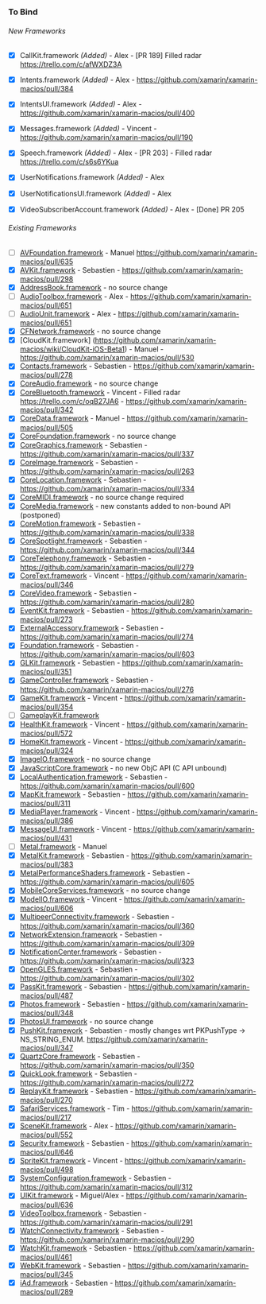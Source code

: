### To Bind
###### New Frameworks
- [X] CallKit.framework *(Added)* - Alex - [PR 189] Filled radar https://trello.com/c/afWXDZ3A
- [X] Intents.framework *(Added)* - Alex - https://github.com/xamarin/xamarin-macios/pull/384
- [X] IntentsUI.framework *(Added)* - Alex - https://github.com/xamarin/xamarin-macios/pull/400
- [X] Messages.framework *(Added)* - Vincent - https://github.com/xamarin/xamarin-macios/pull/190
- [X] Speech.framework *(Added)* - Alex - [PR 203] - Filled radar https://trello.com/c/s6s6YKua
- [X] UserNotifications.framework *(Added)* - Alex
- [X] UserNotificationsUI.framework *(Added)* - Alex
- [X] VideoSubscriberAccount.framework *(Added)* - Alex - [Done] PR 205


###### Existing Frameworks
- [ ] [AVFoundation.framework](https://github.com/xamarin/xamarin-macios/wiki/AVFoundation-iOS-Beta1) - Manuel https://github.com/xamarin/xamarin-macios/pull/635
- [X] [AVKit.framework](https://github.com/xamarin/xamarin-macios/wiki/AVKit-iOS-Beta1) - Sebastien - https://github.com/xamarin/xamarin-macios/pull/298
- [X] [AddressBook.framework](https://github.com/xamarin/xamarin-macios/wiki/AddressBook-iOS-Beta1) - no source change
- [ ] [AudioToolbox.framework](https://github.com/xamarin/xamarin-macios/wiki/AudioToolbox-iOS-Beta1) - Alex - https://github.com/xamarin/xamarin-macios/pull/651
- [ ] [AudioUnit.framework](https://github.com/xamarin/xamarin-macios/wiki/AudioUnit-iOS-Beta1) - Alex - https://github.com/xamarin/xamarin-macios/pull/651
- [X] [CFNetwork.framework](https://github.com/xamarin/xamarin-macios/wiki/CFNetwork-iOS-Beta1) - no source change
- [X] [CloudKit.framework] (https://github.com/xamarin/xamarin-macios/wiki/CloudKit-iOS-Beta1) - Manuel - https://github.com/xamarin/xamarin-macios/pull/530
- [X] [Contacts.framework](https://github.com/xamarin/xamarin-macios/wiki/Contacts-iOS-Beta1) - Sebastien - https://github.com/xamarin/xamarin-macios/pull/278
- [X] [CoreAudio.framework](https://github.com/xamarin/xamarin-macios/wiki/CoreAudio-iOS-Beta1) - no source change
- [X] [CoreBluetooth.framework](https://github.com/xamarin/xamarin-macios/wiki/CoreBluetooth-iOS-Beta1) - Vincent - Filled radar https://trello.com/c/oqB27JA6 - https://github.com/xamarin/xamarin-macios/pull/342
- [X] [CoreData.framework](https://github.com/xamarin/xamarin-macios/wiki/CoreData-iOS-Beta1) - Manuel - https://github.com/xamarin/xamarin-macios/pull/505
- [X] [CoreFoundation.framework](https://github.com/xamarin/xamarin-macios/wiki/CoreFoundation-iOS-Beta1) - no source change
- [X] [CoreGraphics.framework](https://github.com/xamarin/xamarin-macios/wiki/CoreGraphics-iOS-Beta1) - Sebastien - https://github.com/xamarin/xamarin-macios/pull/337
- [X] [CoreImage.framework](https://github.com/xamarin/xamarin-macios/wiki/CoreImage-iOS-Beta1) - Sebastien - https://github.com/xamarin/xamarin-macios/pull/263
- [X] [CoreLocation.framework](https://github.com/xamarin/xamarin-macios/wiki/CoreLocation-iOS-Beta1) - Sebastien - https://github.com/xamarin/xamarin-macios/pull/334
- [X] [CoreMIDI.framework](https://github.com/xamarin/xamarin-macios/wiki/CoreMIDI-iOS-Beta1) - no source change required
- [X] [CoreMedia.framework](https://github.com/xamarin/xamarin-macios/wiki/CoreMedia-iOS-Beta1) - new constants added to non-bound API (postponed)
- [X] [CoreMotion.framework](https://github.com/xamarin/xamarin-macios/wiki/CoreMotion-iOS-Beta1) - Sebastien - https://github.com/xamarin/xamarin-macios/pull/338
- [X] [CoreSpotlight.framework](https://github.com/xamarin/xamarin-macios/wiki/CoreSpotlight-iOS-Beta1) - Sebastien - https://github.com/xamarin/xamarin-macios/pull/344
- [X] [CoreTelephony.framework](https://github.com/xamarin/xamarin-macios/wiki/CoreTelephony-iOS-Beta1) - Sebastien - https://github.com/xamarin/xamarin-macios/pull/279
- [X] [CoreText.framework](https://github.com/xamarin/xamarin-macios/wiki/CoreText-iOS-Beta1) - Vincent - https://github.com/xamarin/xamarin-macios/pull/346
- [X] [CoreVideo.framework](https://github.com/xamarin/xamarin-macios/wiki/CoreVideo-iOS-Beta1) - Sebastien - https://github.com/xamarin/xamarin-macios/pull/280
- [X] [EventKit.framework](https://github.com/xamarin/xamarin-macios/wiki/EventKit-iOS-Beta1) - Sebastien - https://github.com/xamarin/xamarin-macios/pull/273
- [X] [ExternalAccessory.framework](https://github.com/xamarin/xamarin-macios/wiki/ExternalAccessory-iOS-Beta1) - Sebastien - https://github.com/xamarin/xamarin-macios/pull/274
- [X] [Foundation.framework](https://github.com/xamarin/xamarin-macios/wiki/Foundation-iOS-Beta1) - Sebastien - https://github.com/xamarin/xamarin-macios/pull/603
- [X] [GLKit.framework](https://github.com/xamarin/xamarin-macios/wiki/GLKit-iOS-Beta1) - Sebastien - https://github.com/xamarin/xamarin-macios/pull/351
- [X] [GameController.framework](https://github.com/xamarin/xamarin-macios/wiki/GameController-iOS-Beta1) - Sebastien - https://github.com/xamarin/xamarin-macios/pull/276
- [X] [GameKit.framework](https://github.com/xamarin/xamarin-macios/wiki/GameKit-iOS-Beta1) - Vincent - https://github.com/xamarin/xamarin-macios/pull/354
- [ ] [GameplayKit.framework](https://github.com/xamarin/xamarin-macios/wiki/GameplayKit-iOS-Beta1)
- [X] [HealthKit.framework](https://github.com/xamarin/xamarin-macios/wiki/HealthKit-iOS-Beta1) - Vincent - https://github.com/xamarin/xamarin-macios/pull/572
- [X] [HomeKit.framework](https://github.com/xamarin/xamarin-macios/wiki/HomeKit-iOS-Beta1) - Vincent - https://github.com/xamarin/xamarin-macios/pull/324
- [X] [ImageIO.framework](https://github.com/xamarin/xamarin-macios/wiki/ImageIO-iOS-Beta1) - no source change
- [X] [JavaScriptCore.framework](https://github.com/xamarin/xamarin-macios/wiki/JavaScriptCore-iOS-Beta1) - no new ObjC API (C API unbound)
- [X] [LocalAuthentication.framework](https://github.com/xamarin/xamarin-macios/wiki/LocalAuthentication-iOS-Beta1) - Sebastien - https://github.com/xamarin/xamarin-macios/pull/600
- [X] [MapKit.framework](https://github.com/xamarin/xamarin-macios/wiki/MapKit-iOS-Beta1) - Sebastien - https://github.com/xamarin/xamarin-macios/pull/311
- [X] [MediaPlayer.framework](https://github.com/xamarin/xamarin-macios/wiki/MediaPlayer-iOS-Beta1) - Vincent - https://github.com/xamarin/xamarin-macios/pull/386
- [X] [MessageUI.framework](https://github.com/xamarin/xamarin-macios/wiki/MessageUI-iOS-Beta1) - Vincent - https://github.com/xamarin/xamarin-macios/pull/431
- [ ] [Metal.framework](https://github.com/xamarin/xamarin-macios/wiki/Metal-iOS-Beta1) - Manuel
- [X] [MetalKit.framework](https://github.com/xamarin/xamarin-macios/wiki/MetalKit-iOS-Beta1) - Sebastien - https://github.com/xamarin/xamarin-macios/pull/383
- [X] [MetalPerformanceShaders.framework](https://github.com/xamarin/xamarin-macios/wiki/MetalPerformanceShaders-iOS-Beta1) - Sebastien - https://github.com/xamarin/xamarin-macios/pull/605
- [X] [MobileCoreServices.framework](https://github.com/xamarin/xamarin-macios/wiki/MobileCoreServices-iOS-Beta1) - no source change
- [X] [ModelIO.framework](https://github.com/xamarin/xamarin-macios/wiki/ModelIO-iOS-Beta1) - Vincent - https://github.com/xamarin/xamarin-macios/pull/606
- [X] [MultipeerConnectivity.framework](https://github.com/xamarin/xamarin-macios/wiki/MultipeerConnectivity-iOS-Beta1) - Sebastien - https://github.com/xamarin/xamarin-macios/pull/360
- [X] [NetworkExtension.framework](https://github.com/xamarin/xamarin-macios/wiki/NetworkExtension-iOS-Beta1) - Sebastien - https://github.com/xamarin/xamarin-macios/pull/309
- [X] [NotificationCenter.framework](https://github.com/xamarin/xamarin-macios/wiki/NotificationCenter-iOS-Beta1) - Sebastien - https://github.com/xamarin/xamarin-macios/pull/323
- [X] [OpenGLES.framework](https://github.com/xamarin/xamarin-macios/wiki/OpenGLES-iOS-Beta1) - Sebastien - https://github.com/xamarin/xamarin-macios/pull/302
- [X] [PassKit.framework](https://github.com/xamarin/xamarin-macios/wiki/PassKit-iOS-Beta1) - Sebastien - https://github.com/xamarin/xamarin-macios/pull/487
- [X] [Photos.framework](https://github.com/xamarin/xamarin-macios/wiki/Photos-iOS-Beta1) - Sebastien - https://github.com/xamarin/xamarin-macios/pull/348
- [X] [PhotosUI.framework](https://github.com/xamarin/xamarin-macios/wiki/PhotosUI-iOS-Beta1) - no source change
- [X] [PushKit.framework](https://github.com/xamarin/xamarin-macios/wiki/PushKit-iOS-Beta1) - Sebastien - mostly changes wrt PKPushType -> NS_STRING_ENUM. https://github.com/xamarin/xamarin-macios/pull/347
- [X] [QuartzCore.framework](https://github.com/xamarin/xamarin-macios/wiki/QuartzCore-iOS-Beta1) - Sebastien - https://github.com/xamarin/xamarin-macios/pull/350
- [X] [QuickLook.framework](https://github.com/xamarin/xamarin-macios/wiki/QuickLook-iOS-Beta1) - Sebastien - https://github.com/xamarin/xamarin-macios/pull/272
- [X] [ReplayKit.framework](https://github.com/xamarin/xamarin-macios/wiki/ReplayKit-iOS-Beta1) - Sebastien - https://github.com/xamarin/xamarin-macios/pull/270
- [X] [SafariServices.framework](https://github.com/xamarin/xamarin-macios/wiki/SafariServices-iOS-Beta1) - Tim - https://github.com/xamarin/xamarin-macios/pull/217
- [X] [SceneKit.framework](https://github.com/xamarin/xamarin-macios/wiki/SceneKit-iOS-Beta1) - Alex - https://github.com/xamarin/xamarin-macios/pull/552
- [X] [Security.framework](https://github.com/xamarin/xamarin-macios/wiki/Security-iOS-Beta1) - Sebastien - https://github.com/xamarin/xamarin-macios/pull/646
- [X] [SpriteKit.framework](https://github.com/xamarin/xamarin-macios/wiki/SpriteKit-iOS-Beta1) - Vincent - https://github.com/xamarin/xamarin-macios/pull/498
- [X] [SystemConfiguration.framework](https://github.com/xamarin/xamarin-macios/wiki/SystemConfiguration-iOS-Beta1) - Sebastien - https://github.com/xamarin/xamarin-macios/pull/312
- [X] [UIKit.framework](https://github.com/xamarin/xamarin-macios/wiki/UIKit-iOS-Beta1) - Miguel/Alex - https://github.com/xamarin/xamarin-macios/pull/636
- [X] [VideoToolbox.framework](https://github.com/xamarin/xamarin-macios/wiki/VideoToolbox-iOS-Beta1) - Sebastien - https://github.com/xamarin/xamarin-macios/pull/291
- [X] [WatchConnectivity.framework](https://github.com/xamarin/xamarin-macios/wiki/WatchConnectivity-iOS-Beta1) - Sebastien - https://github.com/xamarin/xamarin-macios/pull/290
- [X] [WatchKit.framework](https://github.com/xamarin/xamarin-macios/wiki/WatchKit-iOS-Beta1) - Sebastien - https://github.com/xamarin/xamarin-macios/pull/461
- [X] [WebKit.framework](https://github.com/xamarin/xamarin-macios/wiki/WebKit-iOS-Beta1) - Sebastien - https://github.com/xamarin/xamarin-macios/pull/345
- [X] [iAd.framework](https://github.com/xamarin/xamarin-macios/wiki/iAd-iOS-Beta1) - Sebastien - https://github.com/xamarin/xamarin-macios/pull/289